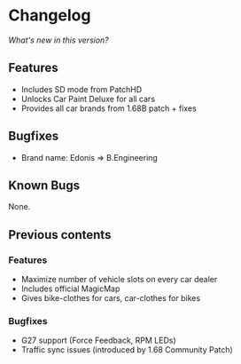 # Changelog

*What's new in this version?*

## Features

- Includes SD mode from PatchHD
- Unlocks Car Paint Deluxe for all cars
- Provides all car brands from 1.68B patch + fixes

## Bugfixes

- Brand name: Edonis => B.Engineering

## Known Bugs

None.

## Previous contents

### Features

- Maximize number of vehicle slots on every car dealer
- Includes official MagicMap
- Gives bike-clothes for cars, car-clothes for bikes

### Bugfixes

- G27 support (Force Feedback, RPM LEDs)
- Traffic sync issues (introduced by 1.68 Community Patch) 
